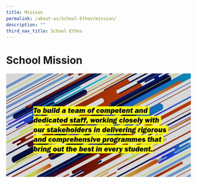 ```yaml
---
title: Mission
permalink: /about-us/School-Ethos/mission/
description: ""
third_nav_title: School Ethos
---
```


# School Mission
![](/images/School%20Org/Mission.jpg)